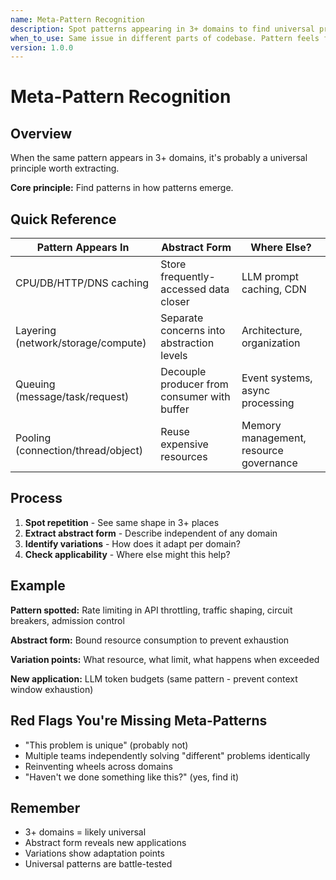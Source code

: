 ```yaml
---
name: Meta-Pattern Recognition
description: Spot patterns appearing in 3+ domains to find universal principles
when_to_use: Same issue in different parts of codebase. Pattern feels familiar across projects. "Haven't I solved this before?" Different teams solving similar problems. Recurring solution shapes.
version: 1.0.0
---
```


# Meta-Pattern Recognition

## Overview

When the same pattern appears in 3+ domains, it's probably a universal principle worth extracting.

**Core principle:** Find patterns in how patterns emerge.

## Quick Reference

| Pattern Appears In | Abstract Form | Where Else? |
|-------------------|---------------|-------------|
| CPU/DB/HTTP/DNS caching | Store frequently-accessed data closer | LLM prompt caching, CDN |
| Layering (network/storage/compute) | Separate concerns into abstraction levels | Architecture, organization |
| Queuing (message/task/request) | Decouple producer from consumer with buffer | Event systems, async processing |
| Pooling (connection/thread/object) | Reuse expensive resources | Memory management, resource governance |

## Process

1. **Spot repetition** - See same shape in 3+ places
2. **Extract abstract form** - Describe independent of any domain
3. **Identify variations** - How does it adapt per domain?
4. **Check applicability** - Where else might this help?

## Example

**Pattern spotted:** Rate limiting in API throttling, traffic shaping, circuit breakers, admission control

**Abstract form:** Bound resource consumption to prevent exhaustion

**Variation points:** What resource, what limit, what happens when exceeded

**New application:** LLM token budgets (same pattern - prevent context window exhaustion)

## Red Flags You're Missing Meta-Patterns

- "This problem is unique" (probably not)
- Multiple teams independently solving "different" problems identically
- Reinventing wheels across domains
- "Haven't we done something like this?" (yes, find it)

## Remember

- 3+ domains = likely universal
- Abstract form reveals new applications
- Variations show adaptation points
- Universal patterns are battle-tested
